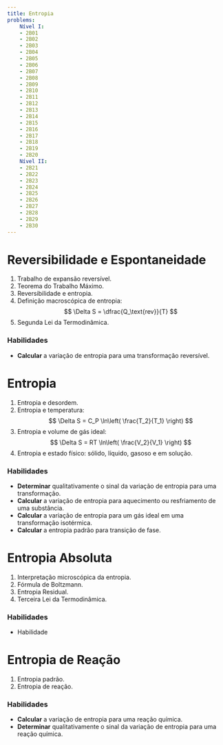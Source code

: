 ```yaml
---
title: Entropia
problems:
    Nível I:
    - 2B01
    - 2B02
    - 2B03
    - 2B04
    - 2B05
    - 2B06
    - 2B07
    - 2B08
    - 2B09
    - 2B10
    - 2B11
    - 2B12
    - 2B13
    - 2B14
    - 2B15
    - 2B16
    - 2B17
    - 2B18
    - 2B19
    - 2B20
    Nível II:
    - 2B21
    - 2B22
    - 2B23
    - 2B24
    - 2B25
    - 2B26
    - 2B27
    - 2B28
    - 2B29
    - 2B30
---
```


# Reversibilidade e Espontaneidade

1. Trabalho de expansão reversível.
2. Teorema do Trabalho Máximo.
3. Reversibilidade e entropia.
4. Definição macroscópica de entropia: 
    $$ 
    \Delta S = \dfrac{Q_\text{rev}}{T} 
    $$
5. Segunda Lei da Termodinâmica.

### Habilidades

- **Calcular** a variação de entropia para uma transformação reversível.

# Entropia 

1. Entropia e desordem.
2. Entropia e temperatura: 
    $$ 
    \Delta S = C_P \ln\left( \frac{T_2}{T_1} \right) 
    $$
3. Entropia e volume de gás ideal: 
    $$ 
    \Delta S = RT \ln\left( \frac{V_2}{V_1} \right) 
    $$
4. Entropia e estado físico: sólido, líquido, gasoso e em solução.

### Habilidades

- **Determinar** qualitativamente o sinal da variação de entropia para uma transformação.
- **Calcular** a variação de entropia para aquecimento ou resfriamento de uma substância.
- **Calcular** a variação de entropia para um gás ideal em uma transformação isotérmica.
- **Calcular** a entropia padrão para transição de fase.

# Entropia Absoluta 

1. Interpretação microscópica da entropia.
2. Fórmula de Boltzmann.
3. Entropia Residual.
4. Terceira Lei da Termodinâmica.

### Habilidades

- Habilidade

# Entropia de Reação

1. Entropia padrão.
2. Entropia de reação.

### Habilidades

- **Calcular** a variação de entropia para uma reação química.
- **Determinar** qualitativamente o sinal da variação de entropia para uma reação química.